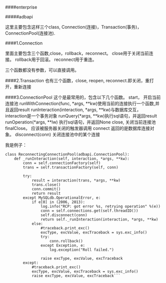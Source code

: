 ####enterprise

#####adbapi

这里主要包含这样三个class, Connection(连接)，Transaction(事务)， ConnectionPool(连接池).

####1.Connection

里面主要包含三个函数,close，rollback，reconnect。
close用于关闭当前连接。
rollback用于回滚。
reconnect用于重连。

三个函数都没有参数，可以直接调用。

####2.Transaction
也有三个函数，close, reopen, reconnect.即关闭，重打开，重新连接



####3.ConnectionPool
这个是最常用的，包含以下几个函数。
start， 开启当前连接池
runWithConnection(func, *args, **kw)使用当前的连接执行一个函数,并且返回result
runInteraction(interaction, *args, **kw)与数据库交互，interaction是一个事务对象
runQuery(*args, **kw)执行sql语句，并返回result
runOperation(*args, **lw) 执行sql语句，并返回None
close, 关闭当前连接池
finalClose。 应该被服务器关闭的触发器调用
connect	返回的是数据库连接对象。
disconnect(conn) 关闭连接池中的某个连接

我是例子：
```
class ReconnectingConnectionPool(adbapi.ConnectionPool):
    def _runInteraction(self, interaction, *args, **kw):
        conn = self.connectionFactory(self)
        trans = self.transactionFactory(self, conn)

        try:
            result = interaction(trans, *args, **kw)
            trans.close()
            conn.commit()
            return result
        except MySQLdb.OperationalError, e:
            if e[0] in (2006, 2013):
                log.info("RCP: got error %s, retrying operation" %(e))
                conn = self.connections.get(self.threadID())
                self.disconnect(conn)
                return self._runInteraction(interaction, *args, **kw)
            else:
                #traceback.print_exc()
                excType, excValue, excTraceback = sys.exc_info()
                try:
                    conn.rollback()
                except Exception, e:
                    log.exception("Roll failed.")

                raise excType, excValue, excTraceback
        except:
            #traceback.print_exc()
            excType, excValue, excTraceback = sys.exc_info()
            raise excType, excValue, excTraceback```
